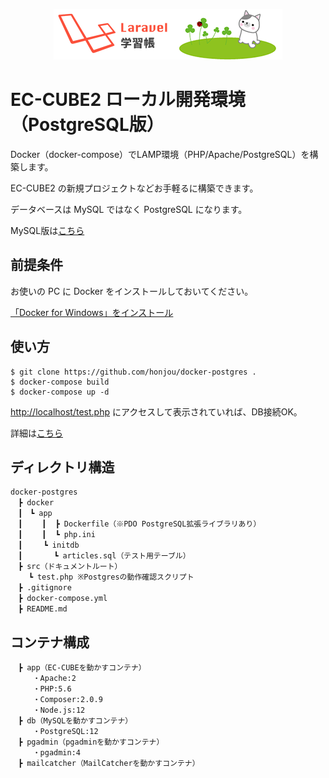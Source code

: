 <p align="center"><img src="https://raw.githubusercontent.com/honjou/docker_practice/images/logo.png"></p>

# EC-CUBE2 ローカル開発環境（PostgreSQL版）

Docker（docker-compose）でLAMP環境（PHP/Apache/PostgreSQL）を構築します。

EC-CUBE2 の新規プロジェクトなどお手軽るに構築できます。

データベースは MySQL ではなく PostgreSQL になります。

MySQL版は<a href="https://github.com/honjou/docker-eccube2" target="_blank">こちら</a>

## 前提条件

お使いの PC に Docker をインストールしておいてください。

<p><a href="https://laraweb.net/environment/6402/" target="_blank">「Docker for Windows」をインストール</a></p>

## 使い方

```
$ git clone https://github.com/honjou/docker-postgres .
$ docker-compose build
$ docker-compose up -d
```
<a href="http://localhost/test.php">http://localhost/test.php</a> にアクセスして表示されていれば、DB接続OK。

<p>詳細は<a href="https://laraweb.net/surrounding/10114/" target="_blank">こちら</a></p>

## ディレクトリ構造

```
docker-postgres
　┣ docker
　┃　┗ app
　┃　　 ┃  ┣ Dockerfile（※PDO PostgreSQL拡張ライブラリあり）
　┃ 　　┃  ┗ php.ini
　┃　   ┗ initdb 
　┃       ┗ articles.sql（テスト用テーブル） 
　┣ src（ドキュメントルート）
    ┗ test.php ※Postgresの動作確認スクリプト
　┣ .gitignore
　┣ docker-compose.yml
　┣ README.md
```

## コンテナ構成

```
　┣ app（EC-CUBEを動かすコンテナ）
　　　・Apache:2
　　　・PHP:5.6
　　　・Composer:2.0.9
     ・Node.js:12
　┣ db（MySQLを動かすコンテナ）
　　　・PostgreSQL:12
　┣ pgadmin（pgadminを動かすコンテナ）
　　　・pgadmin:4
　┣ mailcatcher（MailCatcherを動かすコンテナ）
```